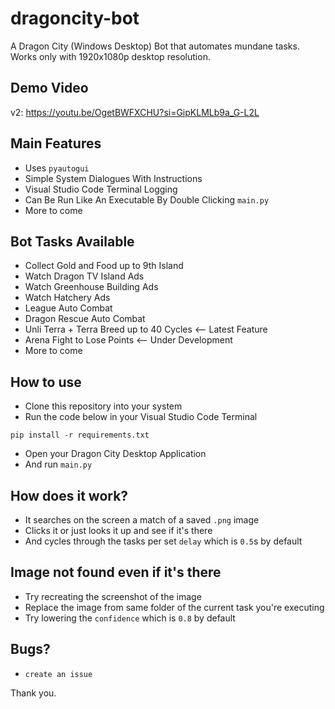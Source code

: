 # dragoncity-bot

A Dragon City (Windows Desktop) Bot that automates mundane tasks. Works only with 1920x1080p desktop resolution.

## Demo Video

v2: https://youtu.be/OgetBWFXCHU?si=GipKLMLb9a_G-L2L

## Main Features

- Uses `pyautogui`
- Simple System Dialogues With Instructions
- Visual Studio Code Terminal Logging
- Can Be Run Like An Executable By Double Clicking `main.py`
- More to come

## Bot Tasks Available

- Collect Gold and Food up to 9th Island
- Watch Dragon TV Island Ads
- Watch Greenhouse Building Ads
- Watch Hatchery Ads
- League Auto Combat
- Dragon Rescue Auto Combat
- Unli Terra + Terra Breed up to 40 Cycles <-- Latest Feature
- Arena Fight to Lose Points <-- Under Development
- More to come

## How to use

- Clone this repository into your system
- Run the code below in your Visual Studio Code Terminal

```shell
pip install -r requirements.txt
```

- Open your Dragon City Desktop Application
- And run `main.py`

## How does it work?

- It searches on the screen a match of a saved `.png` image
- Clicks it or just looks it up and see if it's there
- And cycles through the tasks per set `delay` which is `0.5`s by default

## Image not found even if it's there

- Try recreating the screenshot of the image
- Replace the image from same folder of the current task you're executing
- Try lowering the `confidence` which is `0.8` by default

## Bugs?

- `create an issue`

Thank you.
